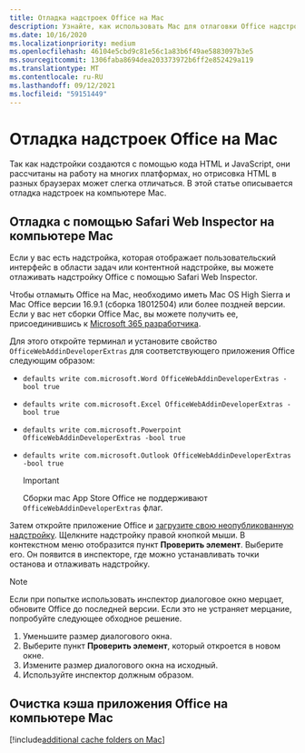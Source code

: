 ```yaml
---
title: Отладка надстроек Office на Mac
description: Узнайте, как использовать Mac для отлаговки Office надстроек.
ms.date: 10/16/2020
ms.localizationpriority: medium
ms.openlocfilehash: 46104e5cbd9c81e56c1a83b6f49ae5883097b3e5
ms.sourcegitcommit: 1306faba8694dea203373972b6ff2e852429a119
ms.translationtype: MT
ms.contentlocale: ru-RU
ms.lasthandoff: 09/12/2021
ms.locfileid: "59151449"
---
```

# <a name="debug-office-add-ins-on-a-mac"></a>Отладка надстроек Office на Mac

Так как надстройки создаются с помощью кода HTML и JavaScript, они рассчитаны на работу на многих платформах, но отрисовка HTML в разных браузерах может слегка отличаться. В этой статье описывается отладка надстроек на компьютере Mac.

## <a name="debugging-with-safari-web-inspector-on-a-mac"></a>Отладка с помощью Safari Web Inspector на компьютере Mac

Если у вас есть надстройка, которая отображает пользовательский интерфейс в области задач или контентной надстройке, вы можете отлаживать надстройку Office с помощью Safari Web Inspector.

Чтобы отламыть Office на Mac, необходимо иметь Mac OS High Sierra и Mac Office версии 16.9.1 (сборка 18012504) или более поздней версии. Если у вас нет сборки Office Mac, вы можете получить ее, присоединившись к [Microsoft 365 разработчика](https://developer.microsoft.com/office/dev-program).

Для этого откройте терминал и установите свойство `OfficeWebAddinDeveloperExtras` для соответствующего приложения Office следующим образом:

- `defaults write com.microsoft.Word OfficeWebAddinDeveloperExtras -bool true`

- `defaults write com.microsoft.Excel OfficeWebAddinDeveloperExtras -bool true`

- `defaults write com.microsoft.Powerpoint OfficeWebAddinDeveloperExtras -bool true`

- `defaults write com.microsoft.Outlook OfficeWebAddinDeveloperExtras -bool true`

    > [!IMPORTANT]
    > Сборки mac App Store Office не поддерживают `OfficeWebAddinDeveloperExtras` флаг.

Затем откройте приложение Office и [загрузите свою неопубликованную надстройку](sideload-an-office-add-in-on-ipad-and-mac.md). Щелкните надстройку правой кнопкой мыши. В контекстном меню отобразится пункт **Проверить элемент**. Выберите его. Он появится в инспекторе, где можно устанавливать точки останова и отлаживать надстройку.

> [!NOTE]
> Если при попытке использовать инспектор диалоговое окно мерцает, обновите Office до последней версии. Если это не устраняет мерцание, попробуйте следующее обходное решение.
>
> 1. Уменьшите размер диалогового окна.
> 1. Выберите пункт **Проверить элемент**, который откроется в новом окне.
> 1. Измените размер диалогового окна на исходный.
> 1. Используйте инспектор должным образом.

## <a name="clearing-the-office-applications-cache-on-a-mac"></a>Очистка кэша приложения Office на компьютере Mac

[!include[additional cache folders on Mac](../includes/mac-cache-folders.md)]
